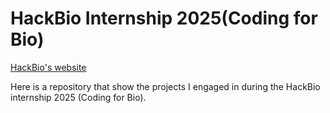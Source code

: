 # HackBio Internship 2025(Coding for Bio)

[HackBio's website](https://thehackbio.com/)

Here is a repository that show the projects I engaged in during the HackBio internship 2025 (Coding for Bio).
